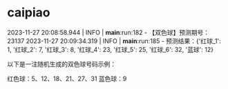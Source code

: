 # caipiao

2023-11-27 20:08:58.944 | INFO     | __main__:run:182 - 【双色球】预测期号：23137
2023-11-27 20:09:34.319 | INFO     | __main__:run:185 - 预测结果：{'红球_1': 1, '红球_2': 7, '红球_3': 8, '红球_4': 23, '红球_5': 25, '红球_6': 32, '蓝球': 12}


以下是一注随机生成的双色球号码示例：

红色球：5、12、18、21、27、31
蓝色球：9

